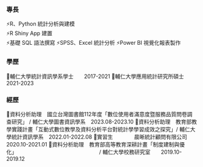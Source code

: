 ### 專長 ###
⚡R、Python 統計分析與建模\
⚡R Shiny App 建置\
⚡基礎 SQL 語法撰寫
⚡SPSS、Excel 統計分析
⚡Power BI 視覺化報表製作

### 學歷 ###
🏫輔仁大學統計資訊學系學士　　2017-2021
🏫輔仁大學應用統計研究所碩士　2021-2023

### 經歷 ###
🌱資料分析助理　國立台灣圖書館112年度「數位使用者滿意度暨服務品質問卷調查研究」        / 輔仁大學圖書資訊學系　2023.08-2023.10
🌱資料分析助理　教育部教學實踐計畫「互動式數位教學及資料分析平台對統計學學習成效之探究」/ 輔仁大學統計資訊學系　2022.01-2022.08
🌱實習生　　　　晨晰統計顧問有限公司　　　　　　　　　　　　　　　　　　　　　　　　　　　　　　　　　　　　　  2020.10-2021.01
🌱資料分析助理　教育部高等教育深耕計畫「制度建制與優化」　　　　　　　　　　　　　　　　/ 輔仁大學校務研究室　　2019.10-2019.12
